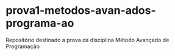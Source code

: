 # prova1-metodos-avan-ados-programa-ao
Repositório destinado a prova da disciplina Método Avançado de Programação
